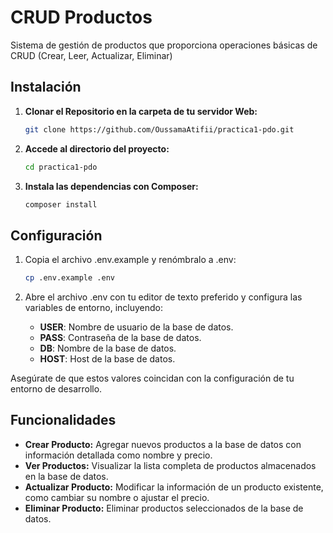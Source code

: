 # CRUD Productos

Sistema de gestión de productos que proporciona operaciones básicas de CRUD (Crear, Leer, Actualizar, Eliminar)

## Instalación

1. **Clonar el Repositorio en la carpeta de tu servidor Web:**

    ```bash
    git clone https://github.com/OussamaAtifii/practica1-pdo.git
    ```

2. **Accede al directorio del proyecto:**

    ```bash
    cd practica1-pdo
    ```

3. **Instala las dependencias con Composer:**

    ```bash
    composer install
    ```

## Configuración

1. Copia el archivo .env.example y renómbralo a .env:

    ```bash
    cp .env.example .env
    ```

2. Abre el archivo .env con tu editor de texto preferido y configura las variables de entorno, incluyendo:

    - **USER**: Nombre de usuario de la base de datos.
    - **PASS**: Contraseña de la base de datos.
    - **DB**: Nombre de la base de datos.
    - **HOST**: Host de la base de datos.

Asegúrate de que estos valores coincidan con la configuración de tu entorno de desarrollo.

## Funcionalidades

- **Crear Producto:** Agregar nuevos productos a la base de datos con información detallada como nombre y precio.
- **Ver Productos:** Visualizar la lista completa de productos almacenados en la base de datos.
- **Actualizar Producto:** Modificar la información de un producto existente, como cambiar su nombre o ajustar el precio.
- **Eliminar Producto:** Eliminar productos seleccionados de la base de datos.